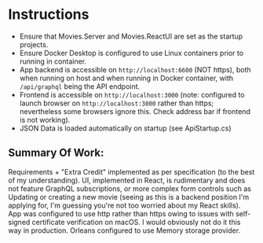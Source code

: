 # Instructions
- Ensure that Movies.Server and Movies.ReactUI are set as the startup projects.
- Ensure Docker Desktop is configured to use Linux containers prior to running in container.
- App backend is accessible on `http://localhost:6600` (NOT https), both when running on host and when running in Docker container, with `/api/graphql` being the API endpoint. 
- Frontend is accessible on `http://localhost:3000` (note: configured to launch browser on `http://localhost:3000` rather than https; nevertheless some browsers ignore this. Check address bar if frontend is not working).
- JSON Data is loaded automatically on startup (see ApiStartup.cs)

## Summary Of Work:
Requirements + "Extra Credit" implemented as per specification (to the best of my understanding). 
UI, implemented in React, is rudimentary and does not feature GraphQL subscriptions, or more complex form controls such as Updating or creating a new movie (seeing as this is a backend position I'm applying for, I'm guessing you're not too worried about my React skills).
App was configured to use http rather than https owing to issues with self-signed certificate verification on macOS. I would obviously not do it this way in production. Orleans configured to use Memory storage provider.
